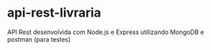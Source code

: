 # api-rest-livraria
API Rest desenvolvida com Node.js e Express utilizando MongoDB e postman (para testes)

